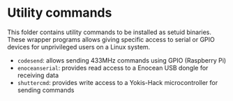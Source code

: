 # Utility commands

This folder contains utility commands to be installed as setuid binaries. These wrapper programs allows giving specific access to serial or GPIO devices for unprivileged users on a Linux system.

* `codesend`: allows sending 433MHz commands using GPIO (Raspberry Pi)
* `enoceanserial`: provides read access to a Enocean USB dongle for receiving data
* `shuttercmd`: provides write access to a Yokis-Hack microcontroller for sending commands

